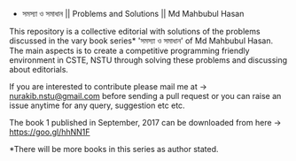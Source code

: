 - সমস্যা ও সমাধান || Problems and Solutions || Md Mahbubul Hasan

This repository is a collective editorial with solutions of the problems discussed in the vary book series* 'সমস্যা ও সমাধান' of Md Mahbubul Hasan. The main aspects is to create a competitive programming friendly environment in CSTE, NSTU through solving these problems and discussing about editorials. 

If you are interested to contribute please mail me at -> nurakib.nstu@gmail.com before sending a pull request or you can raise an issue anytime for any query, suggestion etc etc. 

The book 1 published in September, 2017 can be downloaded from here -> https://goo.gl/hhNN1F

*There will be more books in this series as author stated. 
